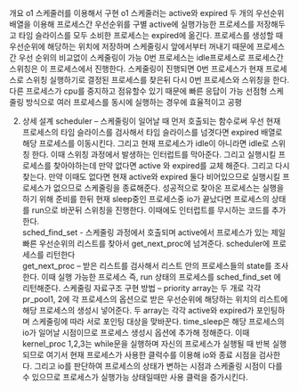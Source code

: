 개요
o1 스케줄러를 이용해서 구현
o1 스케줄러는 active와 expired 두 개의 우선순위 배열을 이용해 프로세스간 우선순위를 구별
active에 실행가능한 프로세스를 저장해두고 타임 슬라이스를 모두 소비한 프로세스는 expired에 옮긴다.
프로세스를 생성할 때 우선순위에 해당하는 위치에 저장하며 스케줄링시 앞에서부터 꺼내기 때문에 프로세스간 우선 순위의 비교없이 스케줄링이 가능
0번 프로세스는 idle프로세스로 프로세스간 스위칭은 이 프로세스에서 진행한다. 
스케줄링이 진행되면 0번 프로세스가 현재 프로세스로 스위칭 
실행하기로 결정된 프로세스를 찾은뒤 다시 0번 프로세스와 스위칭을 한다.
다른 프로세스가 cpu를 중지하고 점유할수 있기 때문에 빠른 응답이 가능
선점형 스케줄링 방식으로 여러 프로세스를 동시에 실행하는 경우에 효율적이고 공평

2. 상세 설계
scheduler – 스케줄링이 일어날 때 먼저 호출되는 함수로써 우선 현재 프로세스의 타임 슬라이스를 검사해서
타임 슬라이스를 넘겻다면 expired 배열로 해당 프로세스를 이동시킨다.
그리고 현재 프로세스가 idle이 아니라면 idle로 스위칭 한다. 
이때 스위칭 과정에서 발생하는 인터럽트를 막아준다. 
그리고 실행시킬 프로세스를 찾아야하는데 만약 없다면 active 와 expired를 교체 해준다. 
그리고 다시 찾는다. 만약 이때도 없다면 현재 active와 expired 둘다 비어있으므로 실행시킬 프로세스가 없으므로 스케줄링을 종료해준다. 
성공적으로 찾아온 프로세스는 실행을 하기 위해 준비를 한뒤 현재 sleep중인 프로세스중 io가 끝났다면 프로세스의 상태를 run으로 바꾼뒤 스위칭을 진행한다.
이때에도 인터럽트를 무시하는 코드를 추가한다.  
sched_find_set - 스케줄링 과정에서 호출되며 active에서 프로세스가 있는 제일 빠른 우선순위의 리스트를 찾아서 get_next_proc에 넘겨준다.
scheduler에 프로세스를 리턴한다   
get_next_proc – 받은 리스트를 검사해서 리스트 안의 프로세스들의 state를 조사한다. 
이때 실행 가능한 프로세스 즉, run 상태의 프로세스를 sched_find_set 에 리턴해준다.
스케줄링 자료구조 구현 방법 – priority array는 두 개로 각각 pr_pool1, 2에 각 프로세스의 옵션으로 받은 우선순위에 해당하는 위치의
리스트에 해당 프로세스의 생성시 넣어준다. 
두 array는 각각 active와 expired가 포인팅하며 스케줄링에 따라 서로 포인팅 대상을 맞바꾼다. 
time_sleep은 해당 프로세스의 io가 일어날 시점이므로 프로세스 생성시 옵션에 추가해 정해준다. 
이때 kernel_proc 1,2,3는 while문을 실행하며 자신의 프로세스가 실행될 때 반복 실행되므로 
여기서 현재 프로세스가 사용한 클럭수를 이용해 io와 종료 시점을 검사한다. 
그리고 io를 판단하여 프로세스의 상태가 변하는 시점과 스케줄링 시점이 다를수 있으므로 프로세스가 실행가능 상태일때만 사용 클럭을 증가시킨다.    
